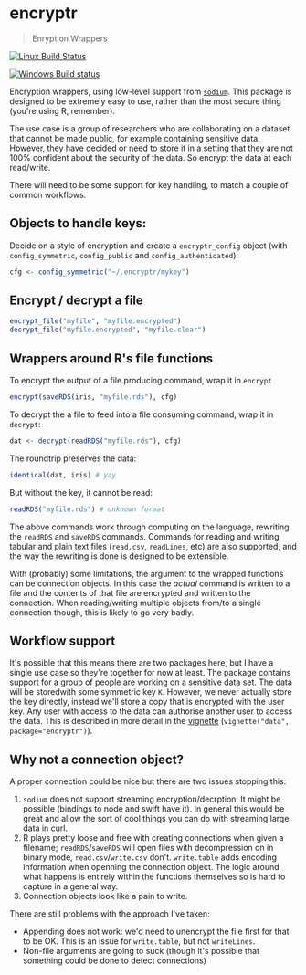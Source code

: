 # encryptr

> Enryption Wrappers

[![Linux Build Status](https://travis-ci.org/dide-tools/encryptr.svg?branch=master)](https://travis-ci.org/dide-tools/encryptr)

[![Windows Build status](https://ci.appveyor.com/api/projects/status/github/dide-tools/encryptr?svg=true)](https://ci.appveyor.com/project/dide-tools/encryptr)

Encryption wrappers, using low-level support from [`sodium`](https://github.com/jeroenooms/sodium).  This package is designed to be extremely easy to use, rather than the most secure thing (you're using R, remember).

The use case is a group of researchers who are collaborating on a dataset that cannot be made public, for example containing sensitive data.  However, they have decided or need to store it in a setting that they are not 100% confident about the security of the data.  So encrypt the data at each read/write.

There will need to be some support for key handling, to match a couple of common workflows.

## Objects to handle keys:

Decide on a style of encryption and create a `encryptr_config` object (with `config_symmetric`, `config_public` and `config_authenticated`):

```r
cfg <- config_symmetric("~/.encryptr/mykey")
```

## Encrypt / decrypt a file

```r
encrypt_file("myfile", "myfile.encrypted")
decrypt_file("myfile.encrypted", "myfile.clear")
```

## Wrappers around R's file functions

To encrypt the output of a file producing command, wrap it in `encrypt`

```r
encrypt(saveRDS(iris, "myfile.rds"), cfg)
```

To decrypt the a file to feed into a file consuming command, wrap it in `decrypt`:

```r
dat <- decrypt(readRDS("myfile.rds"), cfg)
```

The roundtrip preserves the data:

```r
identical(dat, iris) # yay
```

But without the key, it cannot be read:

```r
readRDS("myfile.rds") # unknown format
```

The above commands work through computing on the language, rewriting the `readRDS` and `saveRDS` commands.  Commands for reading and writing tabular and plain text files (`read.csv`, `readLines`, etc) are also supported, and the way the rewriting is done is designed to be extensible.

With (probably) some limitations, the argument to the wrapped functions can be connection objects.  In this case the *actual* command is written to a file and the contents of that file are encrypted and written to the connection.  When reading/writing multiple objects from/to a single connection though, this is likely to go very badly.

## Workflow support

It's possible that this means there are two packages here, but I have a single use case so they're together for now at least.  The package contains support for a group of people are working on a sensitive data set.  The data will be storedwith some symmetric key `K`.  However, we never actually store the key directly, instead we'll store a copy that is encrypted with the user key.  Any user with access to the data can authorise another user to access the data.  This is described in more detail in the [vignette](dide-tools.github.io/encryptr/vignettes/data.html) (`vignette("data", package="encryptr")`).

## Why not a connection object?

A proper connection could be nice but there are two issues stopping this:

1. `sodium` does not support streaming encryption/decrption.  It might be possible (bindings to node and swift have it).  In general this would be great and allow the sort of cool things you can do with streaming large data in curl.
2. R plays pretty loose and free with creating connections when given a filename; `readRDS`/`saveRDS` will open files with decompression on in binary mode, `read.csv`/`write.csv` don't.  `write.table` adds encoding information when openning the connection object.  The logic around what happens is entirely within the functions themselves so is hard to capture in a general way.
3. Connection objects look like a pain to write.

There are still problems with the approach I've taken:

* Appending does not work: we'd need to unencrypt the file first for that to be OK.  This is an issue for `write.table`, but not `writeLines`.
* Non-file arguments are going to suck (though it's possible that something could be done to detect connections)
